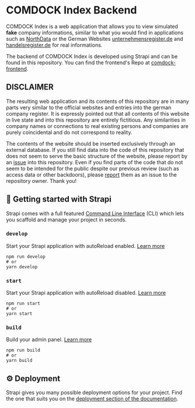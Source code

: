 # COMDOCK Index Backend

COMDOCK Index is a web application that allows you to view simulated **fake** company informations, similar to what you would find in applications such as [NorthData](https://www.northdata.com/) or the German Websites [unternehmensregister.de](https://www.unternehmensregister.de/ureg/?submitaction=language&language=en) and [handelsregister.de](https://www.handelsregister.de/rp_web/welcome.xhtml) for real informations.

The backend of COMDOCK Index is developed using Strapi and can be found in this repository. You can find the frontend's Repo at [comdock-frontend](https://github.com/onissen/comdock-frontend).

## DISCLAIMER
The resulting web application and its contents of this repository are in many parts very similar to the official websites and entries into the german company register. It is expressly pointed out that all contents of this website in live state and into this repository are entirely fictitious. Any similarities in company names or connections to real existing persons and companies are purely coincidental and do not correspond to reality.

The contents of the website should be inserted exclusively through an external database. If you still find data into the code of this repository that does not seem to serve the basic structure of the website, please report by an [issue](https://github.com/onissen/comdock-backend/issues) into this repository. Even if you find parts of the code that do not seem to be intended for the public despite our previous review (such as access data or other backdoors), please [report](https://github.com/onissen/comdock-backend/issues) them as an issue to the repository owner. Thank you!

## 🚀 Getting started with Strapi

Strapi comes with a full featured [Command Line Interface](https://docs.strapi.io/developer-docs/latest/developer-resources/cli/CLI.html) (CLI) which lets you scaffold and manage your project in seconds.

### `develop`

Start your Strapi application with autoReload enabled. [Learn more](https://docs.strapi.io/developer-docs/latest/developer-resources/cli/CLI.html#strapi-develop)

```
npm run develop
# or
yarn develop
```

### `start`

Start your Strapi application with autoReload disabled. [Learn more](https://docs.strapi.io/developer-docs/latest/developer-resources/cli/CLI.html#strapi-start)

```
npm run start
# or
yarn start
```

### `build`

Build your admin panel. [Learn more](https://docs.strapi.io/developer-docs/latest/developer-resources/cli/CLI.html#strapi-build)

```
npm run build
# or
yarn build
```

## ⚙️ Deployment

Strapi gives you many possible deployment options for your project. Find the one that suits you on the [deployment section of the documentation](https://docs.strapi.io/developer-docs/latest/setup-deployment-guides/deployment.html).